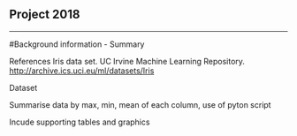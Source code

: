 ## Project 2018
-------------------
#Background information - Summary


References
Iris data set. UC Irvine Machine Learning Repository. http://archive.ics.uci.eu/ml/datasets/Iris


Dataset 

Summarise data by max, min, mean of each column, use of pyton script

Incude supporting tables and graphics
